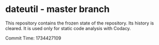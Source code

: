 # dateutil - master branch

This repository contains the frozen state of the repository.
Its history is cleared. It is used only for static code
analysis with Codacy.

Commit Time: 1734427109